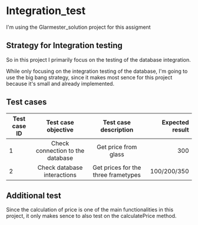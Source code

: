 # Integration_test

I'm using the Glarmester_solution project for this assigment

## Strategy for Integration testing

So in this project I primarily focus on the testing of the database integration.

While only focusing on the integration testing of the database, I'm going to use the big bang strategy, since it makes most sence for this project because it's small and already implemented.

## Test cases

| Test case ID        | Test case objective              | Test case description               | Expected result |
| --------------------|:--------------------------------:|:-----------------------------------:| ---------------:|
| 1                   | Check connection to the database | Get price from glass                | 300             |
| 2                   | Check database interactions      | Get prices for the three frametypes | 100/200/350     |

## Additional test
Since the calculation of price is one of the main functionalities in this project, it only makes sence to also test on the calculatePrice method.
